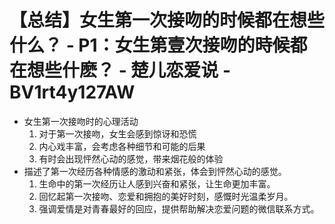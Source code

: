 # 【总结】女生第一次接吻的时候都在想些什么？ - P1：女生第壹次接吻的時候都在想些什麽？ - 楚儿恋爱说 - BV1rt4y127AW

-   女生第一次接吻时的心理活动
    1.  对于第一次接吻，女生会感到惊讶和恐慌
    2.  内心戏丰富，会考虑各种细节和可能的后果
    3.  有时会出现怦然心动的感觉，带来烟花般的体验
-   描述了第一次经历各种情感的激动和紧张，体会到怦然心动的感觉。
    1.  生命中的第一次经历让人感到兴奋和紧张，让生命更加丰富。
    2.  回忆起第一次接吻、恋爱和拥抱的美好时刻，感慨时光温柔岁月。
    3.  强调爱情是对青春最好的回应，提供帮助解决恋爱问题的微信联系方式。